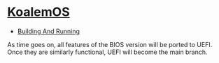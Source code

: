 
# [KoalemOS](https://conorm110.github.io/KoalemOS/)
- [Building And Running](https://conorm110.github.io/KoalemOS/Documentation/building_and_running)

As time goes on, all features of the BIOS version will be ported to UEFI. Once they are similarly functional, UEFI will become the main branch.